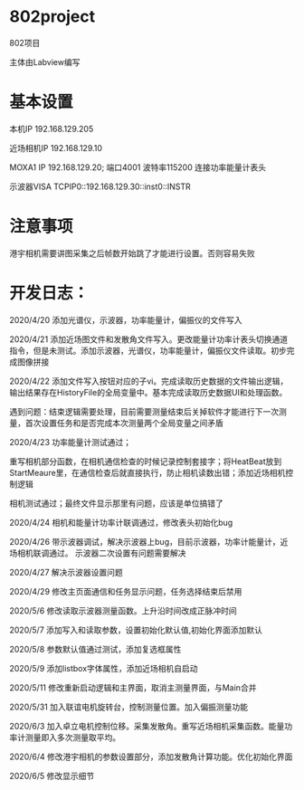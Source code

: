 # 802project
802项目

主体由Labview编写

# 基本设置
本机IP 192.168.129.205

近场相机IP 192.168.129.10

MOXA1 IP 192.168.129.20; 端口4001 波特率115200 连接功率能量计表头

示波器VISA TCPIP0::192.168.129.30::inst0::INSTR

# 注意事项
港宇相机需要讲图采集之后帧数开始跳了才能进行设置。否则容易失败

# 开发日志：

2020/4/20 添加光谱仪，示波器，功率能量计，偏振仪的文件写入

2020/4/21 添加近场图文件和发散角文件写入。更改能量计功率计表头切换通道指令，但是未测试。添加示波器，光谱仪，功率能量计，偏振仪文件读取。初步完成图像拼接

2020/4/22 添加文件写入按钮对应的子vi。完成读取历史数据的文件输出逻辑，输出结果存在HistoryFile的全局变量中。基本完成读取历史数据UI和处理函数。

遇到问题：结束逻辑需要处理，目前需要测量结束后关掉软件才能进行下一次测量，首次设置任务和是否完成本次测量两个全局变量之间矛盾

2020/4/23 功率能量计测试通过；

重写相机部分函数，在相机通信检查的时候记录控制套接字；将HeatBeat放到StartMeaure里，在通信检查后就直接执行，防止相机读数出错；添加近场相机控制逻辑

相机测试通过；最终文件显示那里有问题，应该是单位搞错了

2020/4/24 相机和能量计功率计联调通过，修改表头初始化bug

2020/4/26 带示波器调试，解决示波器上bug，目前示波器，功率计能量计，近场相机联调通过。
示波器二次设置有问题需要解决

2020/4/27 解决示波器设置问题

2020/4/29 修改主页面通信和任务显示问题，任务选择结束后禁用

2020/5/6 修改读取示波器测量函数。上升沿时间改成正脉冲时间

2020/5/7 添加写入和读取参数，设置初始化默认值,初始化界面添加默认

2020/5/8 参数默认值通过测试，添加复选框属性

2020/5/9 添加listbox字体属性，添加近场相机自启动

2020/5/11 修改重新启动逻辑和主界面，取消主测量界面，与Main合并

2020/5/31 加入联谊电机旋转台，控制测量位置。加入偏振测量功能


2020/6/3 加入卓立电机控制位移。采集发散角。重写近场相机采集函数。能量功率计测量即入多次测量取平均。

2020/6/4 修改港宇相机的参数设置部分，添加发散角计算功能。优化初始化界面

2020/6/5 修改显示细节